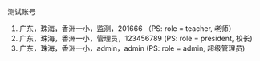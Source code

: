 测试账号

1. 广东，珠海，香洲一小，监测，201666       （PS: role = teacher, 老师）
2. 广东，珠海，香洲一小，管理员，123456789     (PS: role = president, 校长)
3. 广东，珠海，香洲一小，admin，admin        (PS: role = admin, 超级管理员)

